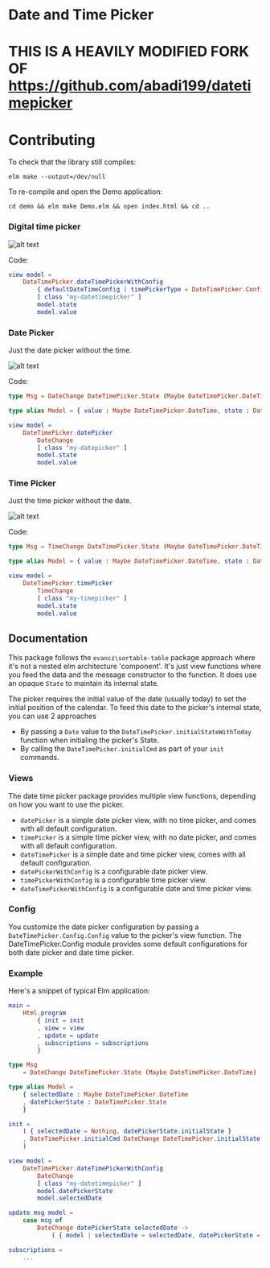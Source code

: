 # Date and Time Picker

# THIS IS A HEAVILY MODIFIED FORK OF <https://github.com/abadi199/datetimepicker>

# Contributing

To check that the library still compiles:
```
elm make --output=/dev/null
```

To re-compile and open the Demo application:
```
cd demo && elm make Demo.elm && open index.html && cd ..
```


### Digital time picker

![alt text](https://github.com/abadi199/datetimepicker/raw/master/images/datetimepicker-digital.gif "Date Time Picker with Digital Time Picker Preview")

Code:
```elm
view model =
    DateTimePicker.dateTimePickerWithConfig
        { defaultDateTimeConfig | timePickerType = DateTimePicker.Config.Digital }
        [ class "my-datetimepicker" ]
        model.state
        model.value
```

### Date Picker

Just the date picker without the time.

![alt text](https://github.com/abadi199/datetimepicker/raw/master/images/datepicker.gif "Date Picker Preview")

Code:
```elm
type Msg = DateChange DateTimePicker.State (Maybe DateTimePicker.DateTime)

type alias Model = { value : Maybe DateTimePicker.DateTime, state : DateTimePicker.State }

view model =
    DateTimePicker.datePicker
        DateChange
        [ class "my-datepicker" ]
        model.state
        model.value
```

### Time Picker

Just the time picker without the date.

![alt text](https://github.com/abadi199/datetimepicker/raw/master/images/timepicker.gif "Time Picker Preview")

Code:
```elm
type Msg = TimeChange DateTimePicker.State (Maybe DateTimePicker.DateTime)

type alias Model = { value : Maybe DateTimePicker.DateTime, state : DateTimePicker.State }

view model =
    DateTimePicker.timePicker
        TimeChange
        [ class "my-timepicker" ]
        model.state
        model.value
```

## Documentation

This package follows the `evancz\sortable-table` package approach where it's not a nested elm architecture 'component'. It's just view functions where you feed the data and the message constructor to the function. It does use an opaque `State` to maintain its internal state.

The picker requires the initial value of the date (usually today) to set the initial position of the calendar. To feed this date to the picker's internal state, you can use 2 approaches
- By passing a `Date` value to the `DateTimePicker.initialStateWithToday` function when initialing the picker's State.
- By calling the `DateTimePicker.initialCmd` as part of your `init` commands.

### Views
The date time picker package provides multiple view functions, depending on how you want to use the picker.
- `datePicker` is a simple date picker view, with no time picker, and comes with all default configuration.
- `timePicker` is a simple time picker view, with no date picker, and comes with all default configuration.
- `dateTimePicker` is a simple date and time picker view, comes with all default configuration.
- `datePickerWithConfig` is a configurable date picker view.
- `timePickerWithConfig` is a configurable time picker view.
- `dateTimePickerWithConfig` is a configurable date and time picker view.

### Config
You customize the date picker configuration by passing a `DateTimePicker.Config.Config` value to the picker's view function.
The DateTimePicker.Config module provides some default configurations for both date picker and date time picker.


### Example
Here's a snippet of typical Elm application:
```elm
main =
    Html.program
        { init = init
        , view = view
        , update = update
        , subscriptions = subscriptions
        }

type Msg
    = DateChange DateTimePicker.State (Maybe DateTimePicker.DateTime)

type alias Model =
    { selectedDate : Maybe DateTimePicker.DateTime
    , datePickerState : DateTimePicker.State
    }

init =
    ( { selectedDate = Nothing, datePickerState.initialState }
    , DateTimePicker.initialCmd DateChange DateTimePicker.initialState
    )

view model =
    DateTimePicker.dateTimePickerWithConfig
        DateChange
        [ class "my-datetimepicker" ]
        model.datePickerState
        model.selectedDate

update msg model =
    case msg of
        DateChange datePickerState selectedDate ->
            ( { model | selectedDate = selectedDate, datePickerState = datePickerState }, Cmd.none )

subscriptions =
    ...


```
